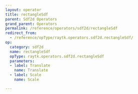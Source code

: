 ```yaml
---
layout: operator
title: rectangleSdf
parent: Sdf2d Operators
grand_parent: Operators
permalink: /reference/operators/sdf2d/rectangleSdf
redirect_from:
  - /reference/opType/raytk.operators.sdf2d.rectangleSdf/
op:
  category: sdf2d
  name: rectangleSdf
  opType: raytk.operators.sdf2d.rectangleSdf
  parameters:
  - label: Translate
    name: Translate
  - label: Scale
    name: Scale

---
```

